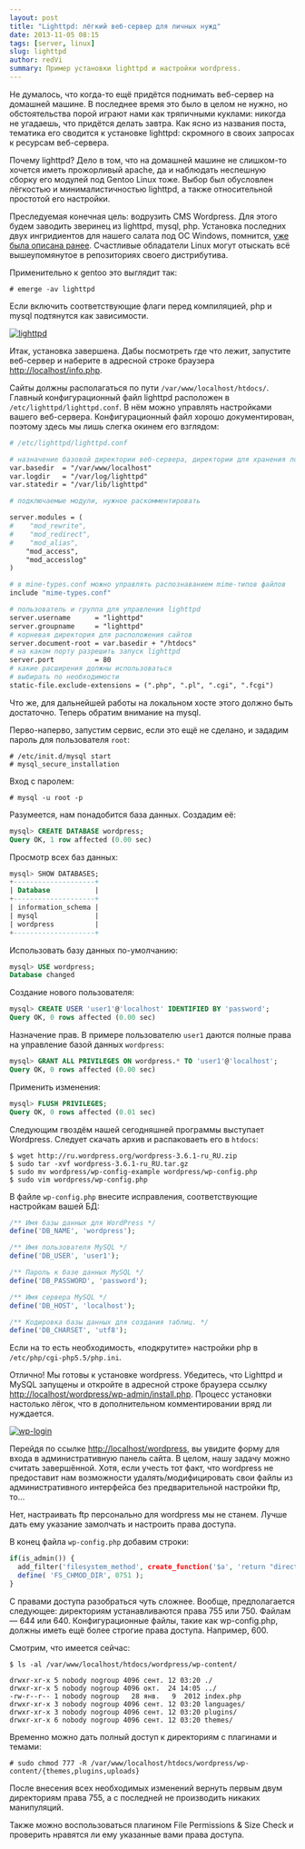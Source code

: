 ```yaml
---
layout: post
title: "Lighttpd: лёгкий веб-сервер для личных нужд"
date: 2013-11-05 08:15
tags: [server, linux]
slug: lighttpd
author: redVi
summary: Пример установки lighttpd и настройки wordpress.
---
```



Не думалось, что когда-то ещё придётся поднимать веб-сервер на домашней машине. В последнее время это было в целом не нужно, но обстоятельства порой играют нами как тряпичными куклами: никогда не угадаешь, что придётся делать завтра. Как ясно из названия поста, тематика его сводится к установке lighttpd: скромного в своих запросах к ресурсам веб-сервера.

Почему lighttpd? Дело в том, что на домашней машине не слишком-то хочется иметь прожорливый apache, да и наблюдать неспешную сборку его модулей под Gentoo Linux тоже. Выбор был обусловлен лёгкостью и минималистичностью lighttpd, а также относительной простотой его настройки.

Преследуемая конечная цель: водрузить CMS Wordpress. Для этого будем заводить зверинец из lighttpd, mysql, php. Установка последних двух ингридиентов для нашего салата под ОС Windows, помнится, [уже была описана ранее](http://www.unix-lab.org/posts/apache-php-mysql/). Счастливые обладатели Linux могут отыскать всё вышеупомянутое в репозиториях своего дистрибутива.

Применительно к gentoo это выглядит так:

```console
# emerge -av lighttpd
```

Если включить соответствующие флаги перед компиляцией, php и mysql подтянутся как зависимости.

[![lighttpd](http://farm8.staticflickr.com/7424/10452180143_be6e87b74d_o.png)](http://farm8.staticflickr.com/7424/10452180143_be6e87b74d_o.png)

Итак, установка завершена. Дабы посмотреть где что лежит, запустите веб-сервер и наберите в адресной строке браузера <http://localhost/info.php>.

Сайты должны располагаться по пути `/var/www/localhost/htdocs/`. Главный конфигурационный файл lighttpd расположен в `/etc/lighttpd/lighttpd.conf`. В нём можно управлять настройками вашего веб-сервера. Конфигурационный файл хорошо документирован, поэтому здесь мы лишь слегка окинем его взглядом:

```apache
# /etc/lighttpd/lighttpd.conf

# назначение базовой директории веб-сервера, директории для хранения лог-файлов
var.basedir  = "/var/www/localhost"
var.logdir   = "/var/log/lighttpd"
var.statedir = "/var/lib/lighttpd"

# подключаемые модули, нужное раскомментировать

server.modules = (
#    "mod_rewrite",
#    "mod_redirect",
#    "mod_alias",
    "mod_access",
    "mod_accesslog"
)

# в mine-types.conf можно управлять распознаванием mime-типов файлов
include "mime-types.conf"

# пользователь и группа для управления lighttpd
server.username      = "lighttpd"
server.groupname     = "lighttpd"
# корневая директория для расположения сайтов
server.document-root = var.basedir + "/htdocs"
# на каком порту разрешить запуск lighttpd
server.port          = 80
# какие расширения должны использоваться
# выбирать по необходимости
static-file.exclude-extensions = (".php", ".pl", ".cgi", ".fcgi")
```

Что же, для дальнейшей работы на локальном хосте этого должно быть достаточно. Теперь обратим внимание на mysql.

Перво-наперво, запустим сервис, если это ещё не сделано, и зададим пароль для пользователя `root`:

```console
# /etc/init.d/mysql start
# mysql_secure_installation
```

Вход с паролем:

```console
# mysql -u root -p
```

Разумеется, нам понадобится база данных. Создадим её:

```sql
mysql> CREATE DATABASE wordpress;
Query OK, 1 row affected (0.00 sec)
```

Просмотр всех баз данных:

```sql
mysql> SHOW DATABASES;
+--------------------+
| Database           |
+--------------------+
| information_schema |
| mysql              |
| wordpress          |
+--------------------+
```

Использовать базу данных по-умолчанию:

```sql
mysql> USE wordpress;
Database changed
```

Создание нового пользователя:

```sql
mysql> CREATE USER 'user1'@'localhost' IDENTIFIED BY 'password';
Query OK, 0 rows affected (0.00 sec)
```

Назначение прав. В примере пользователю `user1` даются полные права на управление базой данных `wordpress`:

```sql
mysql> GRANT ALL PRIVILEGES ON wordpress.* TO 'user1'@'localhost';
Query OK, 0 rows affected (0.00 sec)
```

Применить изменения:

```sql
mysql> FLUSH PRIVILEGES;
Query OK, 0 rows affected (0.01 sec)
```
Следующим гвоздём нашей сегодняшней программы выступает Wordpress. Следует скачать архив и распаковаеть его в `htdocs`:

```console
$ wget http://ru.wordpress.org/wordpress-3.6.1-ru_RU.zip
$ sudo tar -xvf wordpress-3.6.1-ru_RU.tar.gz
$ sudo mv wordpress/wp-config-example wordpress/wp-config.php
$ sudo vim wordpress/wp-config.php
```
В файле `wp-config.php` внесите исправления, соответствующие настройкам вашей БД:

```php
/** Имя базы данных для WordPress */
define('DB_NAME', 'wordpress');

/** Имя пользователя MySQL */
define('DB_USER', 'user1');

/** Пароль к базе данных MySQL */
define('DB_PASSWORD', 'password');

/** Имя сервера MySQL */
define('DB_HOST', 'localhost');

/** Кодировка базы данных для создания таблиц. */
define('DB_CHARSET', 'utf8');
```

Если на то есть необходимость, &laquo;подкрутите&raquo; настройки php в `/etc/php/cgi-php5.5/php.ini`.

Отлично! Мы готовы к установке wordpress. Убедитесь, что Lighttpd и MySQL запущены и откройте в адресной строке браузера ссылку <http://localhost/wordpress/wp-admin/install.php>. Процесс установки настолько лёгок, что в дополнительном комментировании вряд ли нуждается.

[![wp-login](http://farm6.staticflickr.com/5547/10454192236_d04df27798.jpg)](http://farm6.staticflickr.com/5547/10454192236_d04df27798_b.jpg)

Перейдя по ссылке <http://localhost/wordpress>, вы увидите форму для входа в административную панель сайта. В целом, нашу задачу можно считать завершённой. Хотя, если учесть тот факт, что wordpress не предоставит нам возможности удалять/модифицировать свои файлы из административного интерфейса без предварительной настройки ftp, то...

Нет, настраивать ftp персонально для wordpress мы не станем. Лучше дать ему указание замолчать и настроить права доступа.

В конец файла `wp-config.php` добавим строки:

```php
if(is_admin()) {
  add_filter('filesystem_method', create_function('$a', 'return "direct";' ));
  define( 'FS_CHMOD_DIR', 0751 );
}
```

С правами доступа разобраться чуть сложнее. Вообще, предполагается следующее: директориям устанавливаются права 755 или 750. Файлам &mdash; 644 или 640. Конфигурационные файлы, такие как wp-config.php, должны иметь ещё более строгие права доступа. Например, 600.

Смотрим, что имеется сейчас:

```console
$ ls -al /var/www/localhost/htdocs/wordpress/wp-content/

drwxr-xr-x 5 nobody nogroup 4096 сент. 12 03:20 ./
drwxr-xr-x 5 nobody nogroup 4096 окт.  24 14:05 ../
-rw-r--r-- 1 nobody nogroup   28 янв.   9  2012 index.php
drwxr-xr-x 3 nobody nogroup 4096 сент. 12 03:20 languages/
drwxr-xr-x 3 nobody nogroup 4096 сент. 12 03:20 plugins/
drwxr-xr-x 6 nobody nogroup 4096 сент. 12 03:20 themes/

```

Временно можно дать полный доступ к директориям с плагинами и темами:

```console
# sudo chmod 777 -R /var/www/localhost/htdocs/wordpress/wp-content/{themes,plugins,uploads}
```

После внесения всех необходимых изменений вернуть первым двум директориям права 755, а с последней не производить никаких манипуляций.

Также можно воспользоваться плагином File Permissions & Size Check и проверить нравятся ли ему указанные вами права доступа.

